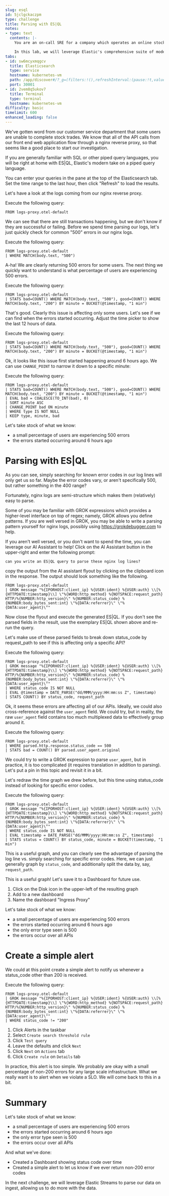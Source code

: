 ```yaml
---
slug: esql
id: 5jclgckaczpm
type: challenge
title: Parsing with ES|QL
notes:
- type: text
  contents: |-
    You are an on-call SRE for a company which operates an online stock trading service. You were just notified that some users are experiencing issues when trying to perform stock trades.

    In this lab, we will leverage Elastic's comprehensive suite of modern log analytic tools to unlock the hidden information in your logs that will enable you to quickly perform Root Cause Analysis (RCA) of the problem. We will also create dashboards and alerts to ensure this problem doesn't happen again.
tabs:
- id: sw6mcyxmqgcv
  title: Elasticsearch
  type: service
  hostname: kubernetes-vm
  path: /app/discover#/?_g=(filters:!(),refreshInterval:(pause:!t,value:60000),time:(from:now-1h,to:now))&_a=(breakdownField:log.level,columns:!(),dataSource:(type:esql),filters:!(),hideChart:!f,interval:auto,query:(esql:'FROM%20logs-proxy.otel-default'),sort:!(!('@timestamp',desc)))
  port: 30001
- id: 2vem8q5ukov7
  title: Terminal
  type: terminal
  hostname: kubernetes-vm
difficulty: basic
timelimit: 600
enhanced_loading: false
---
```

We've gotten word from our customer service department that some users are unable to complete stock trades. We know that all of the API calls from our front end web application flow through a nginx reverse proxy, so that seems like a good place to start our investigation.

If you are generally familiar with SQL or other piped query languages, you will be right at home with ES|QL, Elastic's modern take on a piped query language.

You can enter your queries in the pane at the top of the Elasticsearch tab. Set the time range to the last hour, then click "Refresh" to load the results.

Let's have a look at the logs coming from our nginx reverse proxy.

Execute the following query:
```esql
FROM logs-proxy.otel-default
```

We can see that there are still transactions happening, but we don't know if they are successful or failing. Before we spend time parsing our logs, let's just quickly check for common "500" errors in our nginx logs.

Execute the following query:
```esql
FROM logs-proxy.otel-default
| WHERE MATCH(body.text, "500")
```

A-ha! We are clearly returning 500 errors for some users. The next thing we quickly want to understand is what percentage of users are experiencing 500 errors.

Execute the following query:
```esql
FROM logs-proxy.otel-default
| STATS bad=COUNT() WHERE MATCH(body.text, "500"), good=COUNT() WHERE MATCH(body.text, "200") BY minute = BUCKET(@timestamp, "1 min")
```

That's good. Clearly this issue is affecting only some users. Let's see if we can find when the errors started occurring. Adjust the time picker to show the last 12 hours of data.

Execute the following query:
```esql
FROM logs-proxy.otel-default
| STATS bad=COUNT() WHERE MATCH(body.text, "500"), good=COUNT() WHERE MATCH(body.text, "200") BY minute = BUCKET(@timestamp, "1 min")
```

Ok, it looks like this issue first started happening around 6 hours ago. We can use `CHANGE_POINT` to narrow it down to a specific minute:

Execute the following query:
```esql
FROM logs-proxy.otel-default
| STATS bad=COUNT() WHERE MATCH(body.text, "500"), good=COUNT() WHERE MATCH(body.text, "200") BY minute = BUCKET(@timestamp, "1 min")
| EVAL bad = COALESCE(TO_INT(bad), 0)
| SORT minute ASC
| CHANGE_POINT bad ON minute
| WHERE type IS NOT NULL
| KEEP type, minute, bad
```

Let's take stock of what we know:
* a small percentage of users are experiencing 500 errors
* the errors started occurring around 6 hours ago

# Parsing with ES|QL

As you can see, simply searching for known error codes in our log lines will only get us so far. Maybe the error codes vary, or aren't specifically 500, but rather something in the 400 range?

Fortunately, nginx logs are semi-structure which makes them (relatively) easy to parse.

Some of you may be familiar with GROK expressions which provides a higher-level interface on top of regex; namely, GROK allows you define patterns. If you are well versed in GROK, you may be able to write a parsing pattern yourself for nginx logs, possibly using https://grokdebugger.com to help.

If you aren't well versed, or you don't want to spend the time, you can leverage our AI Assistant to help! Click on the AI Assistant button in the upper-right and enter the following prompt:

```
can you write an ES|QL query to parse these nginx log lines?
```

copy the output from the AI assistant flyout by clicking on the clipboard icon in the response. The output should look something like the following.

```esql
FROM logs-proxy.otel-default
| GROK message "%{IPORHOST:client_ip} %{USER:ident} %{USER:auth} \\[%{HTTPDATE:timestamp}\\] \"%{WORD:http_method} %{NOTSPACE:request_path} HTTP/%{NUMBER:http_version}\" %{NUMBER:status_code} %{NUMBER:body_bytes_sent:int} \"%{DATA:referrer}\" \"%{DATA:user_agent}\""
```

Now close the flyout and execute the generated ES|QL. If you don't see the parsed fields in the result, use the exemplary ES|QL shown above and re-run the query.

Let's make use of these parsed fields to break down status_code by request_path to see if this is affecting only a specific API?

Execute the following query:
```esql
FROM logs-proxy.otel-default
| GROK message "%{IPORHOST:client_ip} %{USER:ident} %{USER:auth} \\[%{HTTPDATE:timestamp}\\] \"%{WORD:http_method} %{NOTSPACE:request_path} HTTP/%{NUMBER:http_version}\" %{NUMBER:status_code} %{NUMBER:body_bytes_sent:int} \"%{DATA:referrer}\" \"%{DATA:user_agent}\""
| WHERE status_code IS NOT NULL
| EVAL @timestamp = DATE_PARSE("dd/MMM/yyyy:HH:mm:ss Z", timestamp)
| STATS COUNT() BY status_code, request_path
```

Ok, it seems these errors are affecting all of our APIs. Ideally, we could also cross-reference against the `user_agent` field. We could try, but in reality, the raw `user_agent` field contains too much multiplexed data to effectively group around it.


Execute the following query:
```esql
FROM logs-proxy.otel-default
| WHERE parsed.http.response.status_code == 500
| STATS bad = COUNT() BY parsed.user_agent.original
```

 We could try to write a GROK expression to parse `user_agent`, but in practice, it is too complicated (it requires translation in addition to parsing). Let's put a pin in this topic and revisit it in a bit.

Let's redraw the time graph we drew before, but this time using status_code instead of looking for specific error codes.

Execute the following query:
```esql
FROM logs-proxy.otel-default
| GROK message "%{IPORHOST:client_ip} %{USER:ident} %{USER:auth} \\[%{HTTPDATE:timestamp}\\] \"%{WORD:http_method} %{NOTSPACE:request_path} HTTP/%{NUMBER:http_version}\" %{NUMBER:status_code} %{NUMBER:body_bytes_sent:int} \"%{DATA:referrer}\" \"%{DATA:user_agent}\""
| WHERE status_code IS NOT NULL
| EVAL timestamp = DATE_PARSE("dd/MMM/yyyy:HH:mm:ss Z", timestamp)
| STATS status = COUNT() BY status_code, minute = BUCKET(timestamp, "1 min")
```

This is a useful graph, and you can clearly see the advantage of parsing the log line vs. simply searching for specific error codes. Here, we can just generally graph by `status_code`, and additionally split the data by, say, `request_path`.

This is a useful graph! Let's save it to a Dashboard for future use.

1. Click on the Disk icon in the upper-left of the resulting graph
2. Add to a new dashboard
3. Name the dashboard "Ingress Proxy"

Let's take stock of what we know:
* a small percentage of users are experiencing 500 errors
* the errors started occurring around 6 hours ago
* the only error type seen is 500
* the errors occur over all APIs

# Create a simple alert

We could at this point create a simple alert to notify us whenever a status_code other than 200 is received.

Execute the following query:
```esql
FROM logs-proxy.otel-default
| GROK message "%{IPORHOST:client_ip} %{USER:ident} %{USER:auth} \\[%{HTTPDATE:timestamp}\\] \"%{WORD:http_method} %{NOTSPACE:request_path} HTTP/%{NUMBER:http_version}\" %{NUMBER:status_code} %{NUMBER:body_bytes_sent:int} \"%{DATA:referrer}\" \"%{DATA:user_agent}\""
| WHERE status_code != "200"
```

1. Click Alerts in the taskbar
2. Select `Create search threshold rule`
3. Click `Test query`
4. Leave the defaults and click `Next`
5. Click `Next` on `Actions` tab
6. Click `Create rule` on `Details` tab

In practice, this alert is too simple. We probably are okay with a small percentage of non-200 errors for any large scale infrastructure. What we really want is to alert when we violate a SLO. We will come back to this in a bit.

# Summary

Let's take stock of what we know:
* a small percentage of users are experiencing 500 errors
* the errors started occurring around 6 hours ago
* the only error type seen is 500
* the errors occur over all APIs

And what we've done:
* Created a Dashboard showing status code over time
* Created a simple alert to let us know if we ever return non-200 error codes

In the next challenge, we will leverage Elastic Streams to parse our data on ingest, allowing us to do more with the data.

